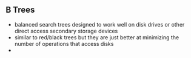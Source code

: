 ## B Trees
- balanced search trees designed to work well on disk drives or other direct access secondary storage devices
- similar to red/black trees but they are just better at minimizing the number of operations that access disks
- 
